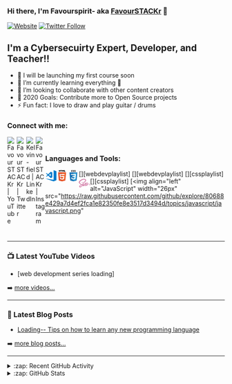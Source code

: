 ### Hi there, I'm Favourspirit- aka [FavourSTACKr][website] 👋

[![Website](https://img.shields.io/website?label=FavourSTACKr.com&style=for-the-badge&url=https%3A%2F%2FFavourSTACKr.com)](https://FavourSTACKr.com)
[![Twitter Follow](https://img.shields.io/twitter/follow/FavourSTACKr?color=1DA1F2&logo=twitter&style=for-the-badge)](https://twitter.com/intent/follow?original_referer=https%3A%2F%2Fgithub.com%2FFavourSTACKr&screen_name=FavourSTACKr)

## I'm a Cybersecuirty Expert, Developer, and Teacher!!

- 🔭 I will be launching my first course soon
- 🌱 I’m currently learning everything 🤣
- 👯 I’m looking to collaborate with other content creators
- 🥅 2020 Goals: Contribute more to Open Source projects
- ⚡ Fun fact: I love to draw and play guitar / drums


### Connect with me:
[<img align="left" alt="FavourSTACKr | YouTube" width="22px" src="https://cdn.jsdelivr.net/npm/simple-icons@v3/icons/youtube.svg" />][youtube]
[<img align="left" alt="FavourSTACKr | Twitter" width="22px" src="https://cdn.jsdelivr.net/npm/simple-icons@v3/icons/twitter.svg" />][twitter]
[<img align="left" alt="Kelvin-field | LinkedIn" width="22px" src="https://cdn.jsdelivr.net/npm/simple-icons@v3/icons/linkedin.svg" />][linkedin]
[<img align="left" alt="FavourSTACKr | Instagram" width="22px" src="https://cdn.jsdelivr.net/npm/simple-icons@v3/icons/instagram.svg" />][instagram]

<br />

### Languages and Tools:

[<img align="left" alt="Visual Studio Code" width="26px" src="https://raw.githubusercontent.com/github/explore/80688e429a7d4ef2fca1e82350fe8e3517d3494d/topics/visual-studio-code/visual-studio-code.png" />][webdevplaylist]
[<img align="left" alt="HTML5" width="26px" src="https://raw.githubusercontent.com/github/explore/80688e429a7d4ef2fca1e82350fe8e3517d3494d/topics/html/html.png" />][webdevplaylist]
[<img align="left" alt="CSS3" width="26px" src="https://raw.githubusercontent.com/github/explore/80688e429a7d4ef2fca1e82350fe8e3517d3494d/topics/css/css.png" />][cssplaylist]
[<img align="left" alt="Sass" width="26px" src="https://raw.githubusercontent.com/github/explore/80688e429a7d4ef2fca1e82350fe8e3517d3494d/topics/sass/sass.png" />][cssplaylist]
[<img align="left" alt="JavaScript" width="26px" src="https://raw.githubusercontent.com/github/explore/80688e429a7d4ef2fca1e82350fe8e3517d3494d/topics/javascript/javascript.png"

<br />
<br />

---

### 📺 Latest YouTube Videos

<!-- YOUTUBE:START -->
- [web development series loading]
<!-- YOUTUBE:END -->

➡️ [more videos...](https://youtube.com/FavourSTACKr)

---

### 📕 Latest Blog Posts

<!-- BLOG-POST-LIST:START -->
- [Loading-- Tips on how to learn any new programming language](https://dev.to/FavourSTACKr/)

<!-- BLOG-POST-LIST:END -->

➡️ [more blog posts...](https://FavourSTACKr.com)

---

<details>
  <summary>:zap: Recent GitHub Activity</summary>
  
<!--START_SECTION:activity-->
1. ❗️ Closed issue [#8](https://github.com/FavourSTACKr/free-developer-resources/issues/8) in [FavourSTACKr/free-developer-resources](https://github.com/FavourSTACKr/free-developer-resources)
2. 🗣 Commented on [#8](https://github.com/FavourSTACKr/free-developer-resources/issues/8) in [FavourSTACKr/free-developer-resources](https://github.com/FavourSTACKr/free-developer-resources)
3. 🗣 Commented on [#7](https://github.com/FavourSTACKr/free-developer-resources/issues/7) in [FavourSTACKr/free-developer-resources](https://github.com/FavourSTACKr/free-developer-resources)
4. 🎉 Merged PR [#7](https://github.com/FavourSTACKr/free-developer-resources/pull/7) in [FavourSTACKr/free-developer-resources](https://github.com/FavourSTACKr/free-developer-resources)
5. 🗣 Commented on [#3](https://github.com/FavourSTACKr/FavourSTACKr-vscode-theme/issues/3) in [FavourSTACKr/FavourSTACKr-vscode-theme](https://github.com/FavourSTACKr/FavourSTACKr-vscode-theme)
<!--END_SECTION:activity-->

</details>

<details>
  <summary>:zap: GitHub Stats</summary>

  <img align="left" alt="FavourSTACKr's GitHub Stats" src="https://github-readme-stats.FavourSTACKr.vercel.app/api?username=FavourSTACKr&show_icons=true&hide_border=true" />

</details>

[website]: https://FavourSTACK.com
[twitter]: https://twitter.com/FavourSTACKr
[youtube]: https://youtube.com/FavourStackr
[instagram]: https://instagram.com/FavourSTACKr
[linkedin]: https://linkedin.com/in/kelvin-field


